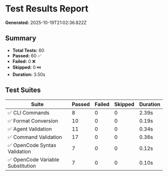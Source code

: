 # Test Results Report

**Generated:** 2025-10-19T21:02:36.822Z

## Summary

- **Total Tests:** 60
- **Passed:** 60 ✅
- **Failed:** 0 ❌
- **Skipped:** 0 ⏭️
- **Duration:** 3.50s

## Test Suites

| Suite | Passed | Failed | Skipped | Duration |
|-------|--------|--------|---------|----------|
| ✅ CLI Commands | 8 | 0 | 0 | 2.39s |
| ✅ Format Conversion | 10 | 0 | 0 | 0.19s |
| ✅ Agent Validation | 11 | 0 | 0 | 0.34s |
| ✅ Command Validation | 17 | 0 | 0 | 0.36s |
| ✅ OpenCode Syntax Validation | 7 | 0 | 0 | 0.12s |
| ✅ OpenCode Variable Substitution | 7 | 0 | 0 | 0.10s |
